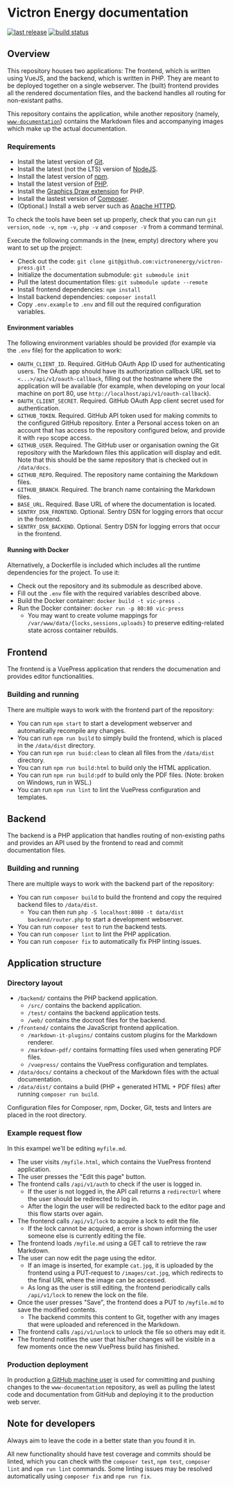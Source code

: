 # Victron Energy documentation

[![last release](https://img.shields.io/github/release/victronenergy/victron-press.svg)](https://github.com/victronenergy/victron-press/releases)
[![build status](https://img.shields.io/travis/com/victronenergy/victron-press/master.svg)](https://travis-ci.com/victronenergy/victron-press)

## Overview

This repository houses two applications: The frontend, which is written using
VueJS, and the backend, which is written in PHP. They are meant to be deployed
together on a single webserver. The (built) frontend provides all the rendered
documentation files, and the backend handles all routing for non-existant paths.

This repository contains the application, while another repository (namely,
[`www-documentation`](https://github.com/victronenergy/www-documentation))
contains the Markdown files and accompanying images which make up the actual
documentation.

### Requirements

- Install the latest version of [Git](https://git-scm.com/downloads/).
- Install the latest (not the LTS) version of [NodeJS](https://nodejs.org/en/download/current/).
- Install the latest version of [npm](https://www.npmjs.com/package/npm).
- Install the latest version of [PHP](https://secure.php.net/downloads.php).
- Install the [Graphics Draw extension](https://secure.php.net/manual/en/image.installation.php) for PHP.
- Install the lastest version of [Composer](https://getcomposer.org/download/).
- (Optional.) Install a web server such as [Apache HTTPD](https://httpd.apache.org/download.cgi).

To check the tools have been set up properly, check that you can run
`git version`, `node -v`, `npm -v`, `php -v` and `composer -V` from a command terminal.

Execute the following commands in the (new, empty) directory where you want to set up the project:

- Check out the code: `git clone git@github.com:victronenergy/victron-press.git .`
- Initialize the documentation submodule: `git submodule init`
- Pull the latest documentation files: `git submodule update --remote`
- Install frontend dependencies: `npm install`
- Install backend dependencies: `composer install`
- Copy `.env.example` to `.env` and fill out the required configuration variables.

#### Environment variables

The following environment variables should be provided (for example via the
`.env` file) for the application to work:

- `OAUTH_CLIENT_ID`. Required. GitHub OAuth App ID used for authenticating users. The OAuth
  app should have its authorization callback URL set to `<...>/api/v1/oauth-callback`,
  filling out the hostname where the application will be available (for example, when
  developing on your local machine on port 80, use `http://localhost/api/v1/oauth-callback`).
- `OAUTH_CLIENT_SECRET`. Required. GitHub OAuth App client secret used for authentication.
- `GITHUB_TOKEN`. Required. GitHub API token used for making commits to the configured
  GitHub repository. Enter a Personal access token on an account that has access to the
  repository configured below, and provide it with `repo` scope access.
- `GITHUB_USER`. Required. The GitHub user or organisation owning the Git repository
  with the Markdown files this application will display and edit. Note that this should
  be the same repository that is checked out in `/data/docs`.
- `GITHUB_REPO`. Required. The repository name containing the Markdown files.
- `GITHUB_BRANCH`. Required. The branch name containing the Markdown files.
- `BASE_URL`. Required. Base URL of where the documentation is located.
- `SENTRY_DSN_FRONTEND`. Optional. Sentry DSN for logging errors that occur in the frontend.
- `SENTRY_DSN_BACKEND`. Optional. Sentry DSN for logging errors that occur in the frontend.

#### Running with Docker

Alternatively, a Dockerfile is included which includes all the runtime
dependencies for the project. To use it:

- Check out the repository and its submodule as described above.
- Fill out the `.env` file with the required variables described above.
- Build the Docker container: `docker build -t vic-press .`
- Run the Docker container: `docker run -p 80:80 vic-press`
  - You may want to create volume mappings for `/var/www/data/{locks,sessions,uploads}`
    to preserve editing-related state across container rebuilds.

## Frontend

The frontend is a VuePress application that renders the documenation and
provides editor functionalities.

### Building and running

There are multiple ways to work with the frontend part of the repository:

- You can run `npm start` to start a development webserver and automatically recompile any changes.
- You can run `npm run build` to simply build the frontend, which is placed in the `/data/dist` directory.
- You can run `npm run buid:clean` to clean all files from the `/data/dist` directory.
- You can run `npm run build:html` to build only the HTML application.
- You can run `npm run build:pdf` to build only the PDF files. (Note: broken on Windows, run in WSL.)
- You can run `npm run lint` to lint the VuePress configuration and templates.

## Backend

The backend is a PHP application that handles routing of non-existing paths and
provides an API used by the frontend to read and commit documentation files.

### Building and running

There are multiple ways to work with the backend part of the repository:

- You can run `composer build` to build the frontend and copy the required backend files to `/data/dist`.
  - You can then run `php -S localhost:8080 -t data/dist backend/router.php` to start a development webserver.
- You can run `composer test` to run the backend tests.
- You can run `composer lint` to lint the PHP application.
- You can run `composer fix` to automatically fix PHP linting issues.

## Application structure

### Directory layout

- `/backend/` contains the PHP backend application.
  - `/src/` contains the backend application.
  - `/test/` contains the backend application tests.
  - `/web/` contains the docroot files for the backend.
- `/frontend/` contains the JavaScript frontend application.
  - `/markdown-it-plugins/` contains custom plugins for the Markdown renderer.
  - `/markdown-pdf/` contains formatting files used when generating PDF files.
  - `/vuepress/` contains the VuePress configuration and templates.
- `/data/docs/` contains a checkout of the Markdown files with the actual documentation.
- `/data/dist/` contains a build (PHP + generated HTML + PDF files) after running `composer run build`.

Configuration files for Composer, npm, Docker, Git, tests and linters are placed
in the root directory.

### Example request flow

In this exampel we'll be editing `myfile.md`.

- The user visits `/myfile.html`, which contains the VuePress frontend application.
- The user presses the "Edit this page" button.
- The frontend calls `/api/v1/auth` to check if the user is logged in.
  - If the user is not logged in, the API call returns a `redirectUrl` where
    the user should be redirected to log in.
  - After the login the user will be redirected back to the editor page and
    this flow starts over again.
- The frontend calls `/api/v1/lock` to acquire a lock to edit the file.
  - If the lock cannot be acquired, a error is shown informing the user
    someone else is currently editing the file.
- The frontend loads `/myfile.md` using a GET call to retrieve the raw
  Markdown.
- The user can now edit the page using the editor.
  - If an image is inserted, for example `cat.jpg`, it is uploaded by the
    frontend using a PUT-request to `/images/cat.jpg`, which redirects to the
    final URL where the image can be accessed.
  - As long as the user is still editing, the frontend periodically calls
    `/api/v1/lock` to renew the lock on the file.
- Once the user presses "Save", the frontend does a PUT to `/myfile.md` to
  save the modified contents.
  - The backend commits this content to Git, together with any images that
    were uploaded and referenced in the Markdown.
- The frontend calls `/api/v1/unlock` to unlock the file so others may edit it.
- The frontend notifies the user that his/her changes will be visible in a few
  moments once the new VuePress build has finished.

### Production deployment

In production [a GitHub machine user](https://github.com/VictronPress) is used
for committing and pushing changes to the `www-documentation` repository, as
well as pulling the latest code and documentation from GitHub and deploying it
to the production web server.

## Note for developers

Always aim to leave the code in a better state than you found it in.

All new functionality should have test coverage and commits should be linted,
which you can check with the `composer test`, `npm test`, `composer lint` and
`npm run lint` commands. Some linting issues may be resolved automatically
using `composer fix` and `npm run fix`.
